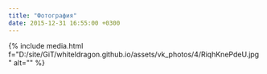 ```yaml
---
title: "Фотография"
date: 2015-12-31 16:55:00 +0300
---
```



{% include media.html f="D:/site/GiT/whiteldragon.github.io/assets/vk_photos/4/RiqhKnePdeU.jpg" alt="" %}
